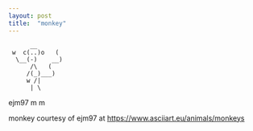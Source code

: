 ```yaml
---
layout: post
title:  "monkey"
---
```


          __
     w  c(..)o   (
      \__(-)    __)
          /\   (
         /(_)___)
         w /|
          | \
ejm97    m  m

monkey courtesy of ejm97 at https://www.asciiart.eu/animals/monkeys
